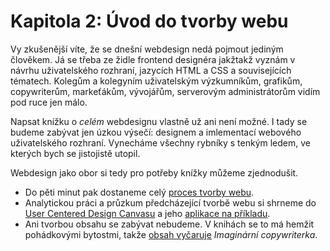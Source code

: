 # Kapitola 2: Úvod do tvorby webu

Vy zkušenější víte, že se dnešní webdesign nedá pojmout jediným člověkem. Já se třeba ze židle frontend designéra jakžtakž vyznám v návrhu uživatelského rozhraní, jazycích HTML a CSS a souvisejících tématech. Kolegům a kolegyním uživatelským výzkumníkům, grafikům, copywriterům, markeťákům, vývojářům, serverovým administrátorům vidím pod ruce jen málo.

Napsat knížku o *celém* webdesignu vlastně už ani není možné. I tady se budeme zabývat jen úzkou výsečí: designem a imlementací webového uživatelského rozhraní. Vynecháme všechny rybníky s tenkým ledem, ve kterých bych se jistojistě utopil.

Webdesign jako obor si tedy pro potřeby knížky můžeme zjednodušit.

- Do pěti minut pak dostaneme celý [proces tvorby webu](zaklady-procesu.md). 
- Analytickou práci a průzkum předcházející tvorbě webu si shrneme do [User Centered Design Canvasu](design-canvas.md) a jeho [aplikace na příkladu](priklad-ux-canvas.md). 
- Ani tvorbou obsahu se zabývat nebudeme. V knihách se to má hemžit pohádkovými bytostmi, takže [obsah vyčaruje](priklad-obsah.md) *Imaginární copywriterka*. 
